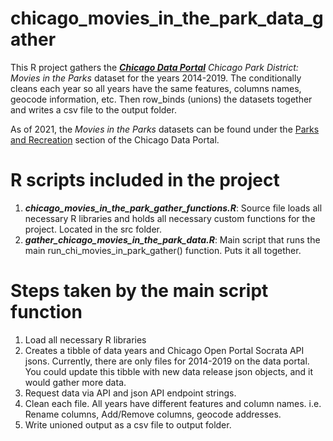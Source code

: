 # chicago_movies_in_the_park_data_gather
This R project gathers the ***[Chicago Data Portal](https://data.cityofchicago.org/)***  *Chicago Park District: Movies in the Parks* dataset for the years 2014-2019.  The conditionally cleans each year so all years have the same features, columns names, geocode information, etc.  Then row_binds (unions) the datasets together and writes a csv file to the output folder.

As of 2021, the *Movies in the Parks* datasets can be found under the [Parks and Recreation](https://data.cityofchicago.org/browse?category=Parks+%26+Recreation) section of the Chicago Data Portal.


# R scripts included in the project

1. ***chicago_movies_in_the_park_gather_functions.R***: Source file loads all necessary R libraries and holds all necessary custom functions for the project.  Located in the src folder.
2. ***gather_chicago_movies_in_the_park_data.R***:  Main script that runs the main run_chi_movies_in_park_gather() function.  Puts it all together.

# Steps taken by the main script function
1.  Load all necessary R libraries
2.  Creates a tibble of data years and Chicago Open Portal Socrata API jsons.  Currently, there are only files for 2014-2019 on the data portal.  You could update this tibble with new data release json objects, and it would gather more data.
3. Request data via API and json API endpoint strings.
4. Clean each file.  All years have different features and column names.  i.e. Rename columns, Add/Remove columns, geocode addresses.
5. Write unioned output as a csv file to output folder.
